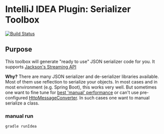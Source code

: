 
# IntelliJ IDEA Plugin: Serializer Toolbox

[![Build Status](https://travis-ci.org/nitram509/intellij-idea-plugin-serializer-toolbox.svg?branch=master)](https://travis-ci.org/nitram509/intellij-idea-plugin-serializer-toolbox)

## Purpose

This toolbox will generate "ready to use" JSON serializer code for you.
It supports [Jackson's Streaming API](http://wiki.fasterxml.com/JacksonStreamingApi)

**Why?**
There are many JSON serializer and de-serializer libraries available.
Most of them use reflection to serialize your objects.
In most cases and in most environment (e.g. Spring Boot), this works
very well.
But sometimes one want to fine tune for [best 'manual' performance](https://github.com/eishay/jvm-serializers/wiki)
or can't use pre-configured [HttpMessageConverter](http://docs.spring.io/spring/docs/current/javadoc-api/org/springframework/http/converter/HttpMessageConverter.html).
In such cases one want to manual serialize a class.


### manual run

```
gradle runIdea
```

